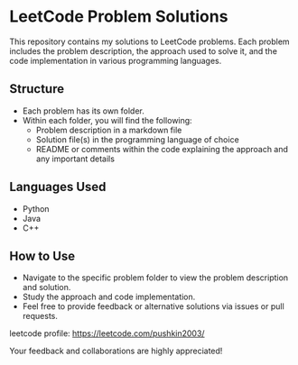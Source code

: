 # LeetCode Problem Solutions

This repository contains my solutions to LeetCode problems. Each problem includes the problem description, the approach used to solve it, and the code implementation in various programming languages.

## Structure
- Each problem has its own folder.
- Within each folder, you will find the following:
  - Problem description in a markdown file
  - Solution file(s) in the programming language of choice
  - README or comments within the code explaining the approach and any important details

## Languages Used
- Python
- Java
- C++

## How to Use
- Navigate to the specific problem folder to view the problem description and solution.
- Study the approach and code implementation.
- Feel free to provide feedback or alternative solutions via issues or pull requests.

leetcode profile: https://leetcode.com/pushkin2003/

Your feedback and collaborations are highly appreciated!

